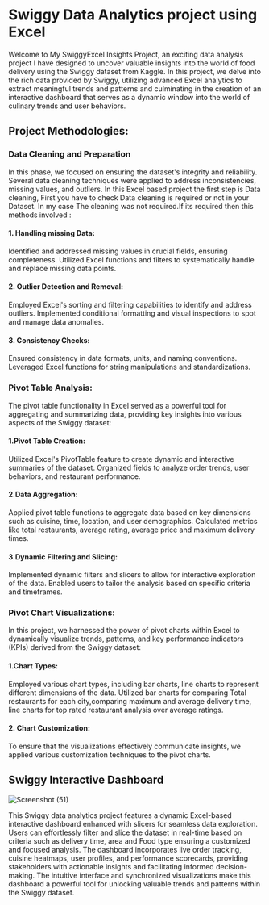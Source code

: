 # Swiggy Data Analytics project using Excel

            


Welcome to My SwiggyExcel Insights Project, an exciting data analysis project I have designed to uncover valuable insights into the world of food delivery using the Swiggy dataset from Kaggle. In this project, we delve into the rich data provided by Swiggy, utilizing 
advanced Excel analytics to extract meaningful trends and patterns and culminating in the creation of an interactive dashboard that 
serves as a dynamic window into the world of culinary trends and user behaviors. 
## Project Methodologies:
### Data Cleaning and Preparation
In this phase, we focused on ensuring the dataset's integrity and reliability. Several data cleaning techniques were applied to address inconsistencies, missing values, and outliers. In this Excel based project the first step is Data cleaning, First you have to check Data cleaning is required or not in your Dataset. In my case The cleaning was not required.If its required then this methods involved :
#### 1. Handling missing Data:   
Identified and addressed missing values in crucial fields, ensuring completeness.
Utilized Excel functions and filters to systematically handle and replace missing data points. 
#### 2. Outlier Detection and Removal:
Employed Excel's sorting and filtering capabilities to identify and address outliers.
Implemented conditional formatting and visual inspections to spot and manage data anomalies.
#### 3. Consistency Checks:
Ensured consistency in data formats, units, and naming conventions.
Leveraged Excel functions for string manipulations and standardizations.
### Pivot Table Analysis:
The pivot table functionality in Excel served as a powerful tool for aggregating and summarizing data, providing key insights into various aspects of the Swiggy dataset:
#### 1.Pivot Table Creation:
Utilized Excel's PivotTable feature to create dynamic and interactive summaries of the dataset.
Organized fields to analyze order trends, user behaviors, and restaurant performance.
#### 2.Data Aggregation:
Applied pivot table functions to aggregate data based on key dimensions such as cuisine, time, location, and user demographics.
Calculated metrics like total restaurants, average rating, average price and  maximum delivery times.
#### 3.Dynamic Filtering and Slicing:
Implemented dynamic filters and slicers to allow for interactive exploration of the data.
Enabled users to tailor the analysis based on specific criteria and timeframes.
### Pivot Chart Visualizations:
In this project, we harnessed the power of pivot charts within Excel to dynamically visualize trends, patterns, and key performance indicators (KPIs) derived from the Swiggy dataset:
#### 1.Chart Types:
Employed various chart types, including bar charts, line charts to represent different dimensions of the data.
Utilized bar charts for comparing Total restaurants for each city,comparing maximum and average delivery time, line charts for 
top rated restaurant analysis over average ratings.
#### 2. Chart Customization:
To ensure that the visualizations effectively communicate insights, we applied various customization techniques to the pivot 
charts.
## Swiggy Interactive Dashboard

![Screenshot (51)](https://github.com/TithiKaran/Swiggyexcel/assets/154304303/e84556f0-9ba9-46bd-9c21-d51cd75a9c09)

This Swiggy data analytics project features a dynamic Excel-based interactive dashboard enhanced with slicers for seamless data exploration. Users can effortlessly filter and slice the dataset in real-time based on criteria such as delivery time, area and Food type ensuring a customized and focused analysis. The dashboard incorporates live order tracking, cuisine heatmaps, user profiles, and performance scorecards, providing stakeholders with actionable insights and facilitating informed decision-making. The intuitive interface and synchronized visualizations make this dashboard a powerful tool for unlocking valuable trends and patterns within the Swiggy dataset.
